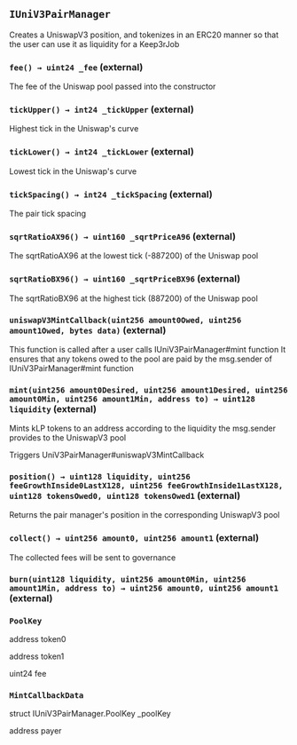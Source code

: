 ## `IUniV3PairManager`

Creates a UniswapV3 position, and tokenizes in an ERC20 manner
        so that the user can use it as liquidity for a Keep3rJob




### `fee() → uint24 _fee` (external)

The fee of the Uniswap pool passed into the constructor




### `tickUpper() → int24 _tickUpper` (external)

Highest tick in the Uniswap's curve




### `tickLower() → int24 _tickLower` (external)

Lowest tick in the Uniswap's curve




### `tickSpacing() → int24 _tickSpacing` (external)

The pair tick spacing




### `sqrtRatioAX96() → uint160 _sqrtPriceA96` (external)

The sqrtRatioAX96 at the lowest tick (-887200) of the Uniswap pool




### `sqrtRatioBX96() → uint160 _sqrtPriceBX96` (external)

The sqrtRatioBX96 at the highest tick (887200) of the Uniswap pool




### `uniswapV3MintCallback(uint256 amount0Owed, uint256 amount1Owed, bytes data)` (external)

This function is called after a user calls IUniV3PairManager#mint function
        It ensures that any tokens owed to the pool are paid by the msg.sender of IUniV3PairManager#mint function




### `mint(uint256 amount0Desired, uint256 amount1Desired, uint256 amount0Min, uint256 amount1Min, address to) → uint128 liquidity` (external)

Mints kLP tokens to an address according to the liquidity the msg.sender provides to the UniswapV3 pool


Triggers UniV3PairManager#uniswapV3MintCallback


### `position() → uint128 liquidity, uint256 feeGrowthInside0LastX128, uint256 feeGrowthInside1LastX128, uint128 tokensOwed0, uint128 tokensOwed1` (external)

Returns the pair manager's position in the corresponding UniswapV3 pool




### `collect() → uint256 amount0, uint256 amount1` (external)



The collected fees will be sent to governance


### `burn(uint128 liquidity, uint256 amount0Min, uint256 amount1Min, address to) → uint256 amount0, uint256 amount1` (external)







### `PoolKey`


address token0


address token1


uint24 fee


### `MintCallbackData`


struct IUniV3PairManager.PoolKey _poolKey


address payer



